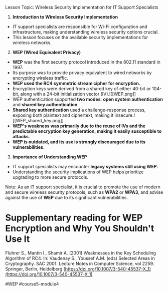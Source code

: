 Lesson Topic: Wireless Security Implementation for IT Support Specialists

1. **Introduction to Wireless Security Implementation**

- IT support specialists are responsible for Wi-Fi configuration and infrastructure, making understanding wireless security options crucial.
- This lesson focuses on the available security implementations for wireless networks.

2. **WEP (Wired Equivalent Privacy)**

- **WEP** was the first security protocol introduced in the 802.11 standard in 1997.
- Its purpose was to provide privacy equivalent to wired networks by encrypting wireless traffic.
- **WEP used the RC4 symmetric stream cipher for encryption.**
- Encryption keys were derived from a shared key of either 40-bit or 104-bit, along with a 24-bit initialization vector (IV).![[WEP.png]]
- WEP authentication supported **two modes**: **open system authentication** and **shared key authentication**.
- **Shared key authentication** used a challenge-response process, exposing both plaintext and ciphertext, making it insecure.![[WEP_shared_key.png]]
- **WEP's weakness was primarily due to the reuse of IVs and the predictable encryption key generation, making it easily susceptible to attacks**.
- **WEP is outdated, and its use is strongly discouraged due to its vulnerabilities.**

3. **Importance of Understanding WEP**

- IT support specialists may encounter **legacy systems still using WEP.**
- Understanding the security implications of WEP helps prioritize upgrading to more secure protocols.

Note: As an IT support specialist, it is crucial to promote the use of modern and secure wireless security protocols, such as **WPA2** or **WPA3**, and advise against the use of **WEP** due to its significant vulnerabilities.

# Supplementary reading for WEP Encryption and Why You Shouldn't Use It

Fluhrer S., Mantin I., Shamir A. (2001) Weaknesses in the Key Scheduling Algorithm of RC4. In: Vaudenay S., Youssef A.M. (eds) Selected Areas in Cryptography. SAC 2001. Lecture Notes in Computer Science, vol 2259. Springer, Berlin, Heidelberg [https://doi.org/10.1007/3-540-45537-X_1](https://doi.org/10.1007/3-540-45537-X_1)

#WEP #course5-module4 
